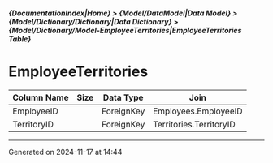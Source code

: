 ##### {DocumentationIndex|Home} > {Model/DataModel|Data Model} > {Model/Dictionary/Dictionary|Data Dictionary} > {Model/Dictionary/Model-EmployeeTerritories|EmployeeTerritories Table}

EmployeeTerritories
===

Column Name | Size | Data Type | Join 
----------- | ---: | --------- | ---- 
EmployeeID |  | ForeignKey | Employees.EmployeeID 
TerritoryID |  | ForeignKey | Territories.TerritoryID 
- - -

Generated on 2024-11-17 at 14:44
